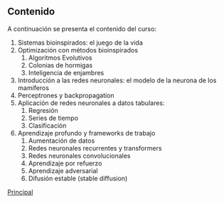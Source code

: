 ## Contenido

A continuación se presenta el contenido del curso:

1.	Sistemas bioinspirados: el juego de la vida
2.	Optimización con métodos bioinspirados
    1.	Algoritmos Evolutivos
    2.	Colonias de hormigas
    3.	Inteligencia de enjambres
3.	Introducción a las redes neuronales: el modelo de la neurona de los mamíferos
4.	Perceptrones y backpropagation
5.	Aplicación de redes neuronales a datos tabulares:
    1.	Regresión
    2.	Series de tiempo
    3.	Clasificación
6.	Aprendizaje profundo y frameworks de trabajo
    1.	Aumentación de datos
    2.	Redes neuronales recurrentes y transformers
    3.	Redes neuronales convolucionales
    4.	Aprendizaje por refuerzo
    5.	Aprendizaje adversarial
    6.	Difusión estable (stable diffusion)

[Principal](README.md)
